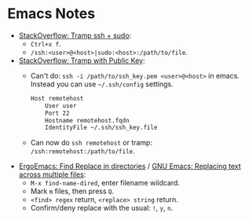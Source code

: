 Emacs Notes
===========

* [StackOverflow: Tramp ssh + sudo]:
    * `Ctrl+x f`.
    * `/ssh:<user>@<host>|sudo:<host>:/path/to/file`.
* [StackOverflow: Tramp with Public Key]:
    * Can't do: `ssh -i /path/to/ssh_key.pem <user>@<host>` in emacs. Instead
      you can use `~/.ssh/config` settings.

      ```bash
      Host remotehost
          User user
          Port 22
          Hostname remotehost.fqdn
          IdentityFile ~/.ssh/ssh_key.file
      ```

    * Can now do `ssh remotehost` or tramp: `/ssh:remotehost:/path/to/file`.
* [ErgoEmacs: Find Replace in directories] / [GNU Emacs: Replacing text across
  multiple files]:
    * `M-x find-name-dired`, enter filename wildcard.
    * Mark `m` files, then press `Q`.
    * `<find> regex` return, `<replace> string` return.
    * Confirm/deny replace with the usual: `!`, `y`, `n`.

[StackOverflow: Tramp ssh + sudo]: https://stackoverflow.com/questions/2177687/open-file-via-ssh-and-sudo-with-emacs
[StackOverflow: Tramp with Public Key]: https://stackoverflow.com/questions/1353297/editing-remote-files-with-emacs-using-public-key-authentication
[ErgoEmacs: Find Replace in directories]: http://ergoemacs.org/emacs/find_replace_inter.html
[GNU Emacs: Replacing text across multiple files]: https://www.gnu.org/software/emacs/manual/html_node/efaq/Replacing-text-across-multiple-files.html
